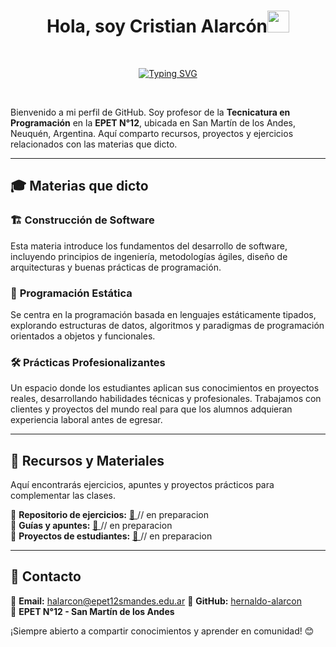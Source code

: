 <h1 align="center">Hola, soy Cristian Alarcón<img src="https://media.giphy.com/media/hvRJCLFzcasrR4ia7z/giphy.gif" width="35"></h1>
<br>
<p align="center">
 <a href="https://git.io/typing-svg"><img src="https://readme-typing-svg.demolab.com?font=Fira+Code&weight=500&size=25&pause=1000&color=F77100&background=FF000000&width=600&lines=Analista+en+Sistemas+de+Informaci%C3%B3n;Profesor+de+Construcci%C3%B3n+de+software;Profesor+de+Programaci%C3%B3n+est%C3%A1tica;Profesor+de+Practica+Profesionalizante" alt="Typing SVG" /></a>
</p>

<br>

Bienvenido a mi perfil de GitHub. Soy profesor de la **Tecnicatura en Programación** en la **EPET N°12**, ubicada en San Martín de los Andes, Neuquén, Argentina. Aquí comparto recursos, proyectos y ejercicios relacionados con las materias que dicto.  

---

## 🎓 Materias que dicto  
### 🏗 **Construcción de Software**  
Esta materia introduce los fundamentos del desarrollo de software, incluyendo principios de ingeniería, metodologías ágiles, diseño de arquitecturas y buenas prácticas de programación.  

### 📜 **Programación Estática**  
Se centra en la programación basada en lenguajes estáticamente tipados, explorando estructuras de datos, algoritmos y paradigmas de programación orientados a objetos y funcionales.  

### 🛠 **Prácticas Profesionalizantes**  
Un espacio donde los estudiantes aplican sus conocimientos en proyectos reales, desarrollando habilidades técnicas y profesionales. Trabajamos con clientes y proyectos del mundo real para que los alumnos adquieran experiencia laboral antes de egresar.  

---

## 📂 Recursos y Materiales  
Aquí encontrarás ejercicios, apuntes y proyectos prácticos para complementar las clases.  

📌 **Repositorio de ejercicios:** [🔗 ](#) // en preparacion <br>
📌 **Guías y apuntes:** [🔗 ](#)  // en preparacion  <br>
📌 **Proyectos de estudiantes:** [🔗 ](#)  // en preparacion

---

## 🚀 Contacto  
📧 **Email:** halarcon@epet12smandes.edu.ar 
🐙 **GitHub:** [hernaldo-alarcon](https://github.com/hcalarcon)  
🏫 **EPET N°12 - San Martín de los Andes**  

¡Siempre abierto a compartir conocimientos y aprender en comunidad! 😊  

